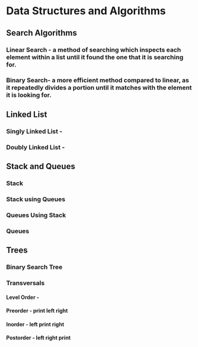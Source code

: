# Data Structures and Algorithms

## Search Algorithms
### Linear Search - a method of searching which inspects each element within a list until it found the one that it is searching for.
### Binary Search- a more efficient method compared to linear, as it repeatedly divides a portion until it matches with the element it is looking for.

## Linked List
### Singly Linked List - 
### Doubly Linked List - 

## Stack and Queues
### Stack
### Stack using Queues
### Queues Using Stack
### Queues

## Trees
### Binary Search Tree
### Transversals
#### Level Order - 
#### Preorder - print left right
#### Inorder - left print right 
#### Postorder - left right print
